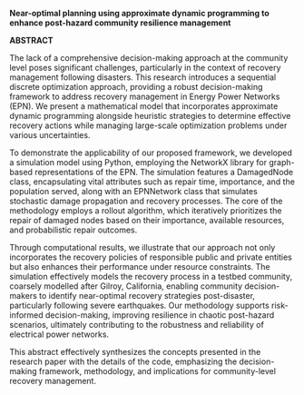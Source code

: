 **Near-optimal planning using approximate dynamic programming to enhance post-hazard community resilience management**

**ABSTRACT**

The lack of a comprehensive decision-making approach at the community level poses significant challenges, particularly in the context of recovery management following disasters. This research introduces a sequential discrete optimization approach, providing a robust decision-making framework to address recovery management in Energy Power Networks (EPN). We present a mathematical model that incorporates approximate dynamic programming alongside heuristic strategies to determine effective recovery actions while managing large-scale optimization problems under various uncertainties.

To demonstrate the applicability of our proposed framework, we developed a simulation model using Python, employing the NetworkX library for graph-based representations of the EPN. The simulation features a DamagedNode class, encapsulating vital attributes such as repair time, importance, and the population served, along with an EPNNetwork class that simulates stochastic damage propagation and recovery processes. The core of the methodology employs a rollout algorithm, which iteratively prioritizes the repair of damaged nodes based on their importance, available resources, and probabilistic repair outcomes. 

Through computational results, we illustrate that our approach not only incorporates the recovery policies of responsible public and private entities but also enhances their performance under resource constraints. The simulation effectively models the recovery process in a testbed community, coarsely modelled after Gilroy, California, enabling community decision-makers to identify near-optimal recovery strategies post-disaster, particularly following severe earthquakes. Our methodology supports risk-informed decision-making, improving resilience in chaotic post-hazard scenarios, ultimately contributing to the robustness and reliability of electrical power networks.

This abstract effectively synthesizes the concepts presented in the research paper with the details of the code, emphasizing the decision-making framework, methodology, and implications for community-level recovery management.


